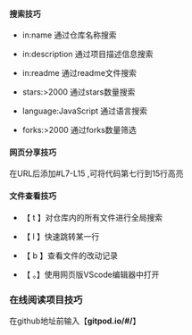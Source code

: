 #### 搜索技巧

- in:name 通过仓库名称搜索

- in:description 通过项目描述信息搜索

- in:readme 通过readme文件搜索

- stars:>2000 通过stars数量搜索

- language:JavaScript 通过语言搜索

- forks:>2000 通过forks数量筛选


#### 网页分享技巧

在URL后添加#L7-L15 ,可将代码第七行到15行高亮

#### 文件查看技巧
- 【 t 】对仓库内的所有文件进行全局搜索

- 【 l 】快速跳转某一行

- 【 b 】查看文件的改动记录

- 【 。】使用网页版VScode编辑器中打开

### 在线阅读项目技巧

在github地址前输入【**gitpod.io/#/**】
